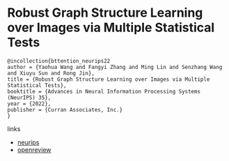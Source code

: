 # Robust Graph Structure Learning over Images via Multiple Statistical Tests

```
@incollection{bttention_neurips22
author = {Yaohua Wang and Fangyi Zhang and Ming Lin and Senzhang Wang and Xiuyu Sun and Rong Jin},
title = {Robust Graph Structure Learning over Images via Multiple Statistical Tests},
booktitle = {Advances in Neural Information Processing Systems (NeurIPS) 35},
year = {2022},
publisher = {Curran Associates, Inc.}
}
```

links
- [neurips](https://nips.cc/Conferences/2022/Schedule?showEvent=54278)
- [openreview](https://openreview.net/forum?id=VVCI8-PYYv)
